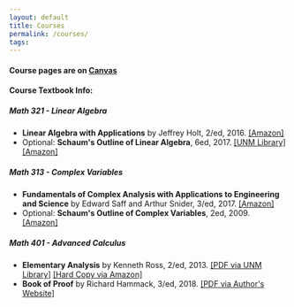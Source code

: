 ```yaml
---
layout: default
title: Courses
permalink: /courses/
tags: 
---
```


#### Course pages are on [Canvas](https://canvas.unm.edu/)

#### Course Textbook Info:


##### Math 321 - Linear Algebra
- **Linear Algebra with Applications** by Jeffrey Holt, 2/ed, 2016. [[Amazon]](https://amzn.to/3UmjWON)
- Optional: **Schaum's Outline of Linear Algebra**, 6ed, 2017. [[UNM Library]](https://www-accessengineeringlibrary-com.libproxy.unm.edu/content/book/9781260011449) [[Amazon]](https://www.amazon.com/Schaums-Outline-Linear-Algebra-Outlines/dp/1260011445?&linkCode=sl1&tag=math064-20&linkId=4cfcfe0d7022778f216c8ae2c0143181&language=en_US&ref_=as_li_ss_tl)


##### Math 313 - Complex Variables
- **Fundamentals of Complex Analysis with Applications to Engineering and Science** by Edward Saff and Arthur Snider, 3/ed, 2017. [[Amazon]](https://amzn.to/3Wjmgso)
- Optional: **Schaum's Outline of Complex Variables**, 2ed, 2009. [[Amazon]](https://amzn.to/4aeSAQN)


##### Math 401 - Advanced Calculus
- **Elementary Analysis** by Kenneth Ross, 2/ed, 2013. [[PDF via UNM Library]](https://link-springer-com.libproxy.unm.edu/book/10.1007/978-1-4614-6271-2) [[Hard Copy via Amazon]](https://amzn.to/3sP9JRl)
- **Book of Proof** by Richard Hammack, 3/ed, 2018. [[PDF via Author's Website]](https://www.people.vcu.edu/~rhammack/BookOfProof/)

